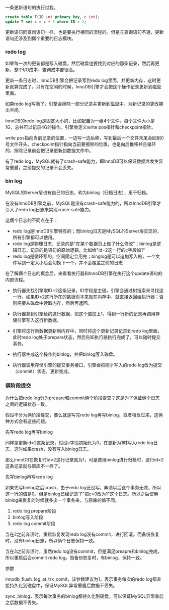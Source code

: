 一条更新语句的执行过程。

```sql
create table T(ID int primary key, c int);
update T set c = c + 1 where ID = 2;
```

更新语句同查询语句一样，也是要执行相同的流程的。但是与查询语句不通，更新语句还涉及到俩个重要的日志模块。



### redo log

如果每一次的更新都是写入磁盘，然后磁盘也要找到对应的那条记录，然后再更新，整个I/O成本、查询成本都很高。



更新一条日志时，InnoDB引擎会把记录写到redo log里面，并更新内存，这时更新就算完成了。只有在空闲的时候，InnoDB引擎才会把这个操作记录更新到磁盘里面。

如果redo log写满了，引擎会擦除一部分记录并更新到磁盘中，为新记录的更改挪出空间。



InnoDB的redo log是固定大小的，比如配置为一组4个文件，每个文件大小是1G，总共可以记录4G的操作。引擎会定义write pos指针和checkpoint指针。

write pos指向当前记录的位置，一边写一边后移，写到最后一个文件末尾会回到0号文件开头。checkpoint指针指向当前要擦除的位置，也是向后推移并且循环的，擦除记录前会把记录更新到数据文件中。



有了redo log，MySQL就有了crash-safe能力，即InnoDB可以保证数据库发生异常重启，之前提交的记录不会丢失。



### bin log

MySQL的Server层也有自己的日志，称为binlog（归档日志），用于归档。

在没有InnoDB引擎之前，MySQL是没有crash-safe能力的，所以InnoDB引擎才引入了redo log日志来实现crash-safe能力。

这俩个日志的不同点在于：

- redo log是InnoDB引擎特有的；而binlog日志是MySQL的Server层实现的，所有引擎都可以使用。
- redo log是物理日志，记录的是“在某个数据页上做了什么修改”；binlog是逻辑日志，记录的是语句的原始逻辑，比如给"id=2这一行的c字段加1"
- redo log是循环写的，空间固定会用完；binglog是可以追加写入的，一个文件写到一定大小后会切换下一个，并不会覆盖之前的日志





在了解俩个日志的概念后，来看看执行器和InnoDB引擎在执行这个update语句的内部流程。

- 执行器先找引擎取ID=2这条记录，ID字段是主键，引擎会通过树搜索来寻找这一行。如果ID=2这行所在的数据页本来就在内存中，就直接返回给执行器；否则需要从磁盘中读取内存，然后再返回。

- 执行器拿到引擎给的这行数据，把这个值加上1，得到一行新的记录再调用存储引擎写入这行新数据。

- 引擎将这行新数据更新到内存中，同时将这个更新记录记录到redo log里面，此时redo log处于prepare状态，然后告知执行器执行完成了，可以随时提交事务。
- 执行器生成这个操作的binlog，并把binlog写入磁盘。
- 执行器调用存储引擎的提交事务接口，引擎会把刚才写入的redo log改为提交（commit）状态，更新完成。



### 俩阶段提交

为什么把redo log分为prepare和commit俩个阶段提交？这是为了保证俩个日志之间的逻辑状态一致。

假设不分为俩阶段提交，要么就是写完redo log再写binlog，或者相反过来，这俩种方式会有这些问题。

先写redo log再写binlog

同样是更新id=2这条记录，假设c字段初始化为0，在更新为1时写入redo log日志，这时如果crash，没有写入binlog日志。

那么InnoDB在恢复时id=2这行记录就为1，可是使用binlog进行归档时，这行id=2这条记录就与原库不一样了。



先写binlog再写redo log

如果先写binlog之后crash，由于redo log还没写，奔溃以后这个事务无效，所以这一行的值是0。但是binlog已经记录了"把c=0改为1"这个日志。所以之后使用binlog来恢复的时候就多出一个事务来，与原库的值不同。



1. redo log prepare阶段
2. binlog写入阶段
3. redo log commit阶段

当在2之前奔溃时，重启恢复发现redo log没有commit，进行回滚。而备份恢复时，没有binlog日志，所以俩个日志保持一致。

当在3之前奔溃时，虽然redo log没有commit，但是满足preapre和binlog完成，所以重启后会commit redo log。而备份恢复时，有binlog，保持一致。





参数

innodb_flush_log_at_trx_comit，该参数建议为1，表示事务每次的redo log都直接持久化到磁盘中，保证MySQL异常重启后数据不丢失。

sync_binlog，表示每次事务的binlog都持久化到硬盘，可以保证MySQL异常重启之后数据不丢失。

